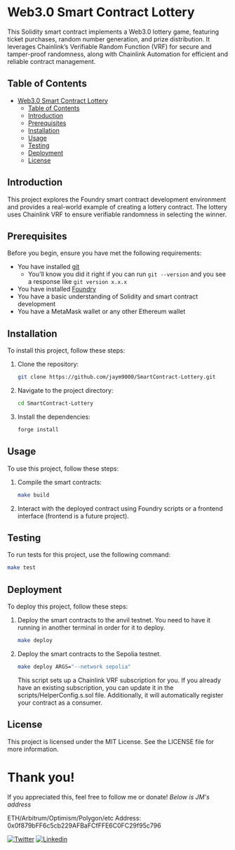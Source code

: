 # Web3.0 Smart Contract Lottery

This Solidity smart contract implements a Web3.0 lottery game, featuring ticket purchases, random number generation, and prize distribution. It leverages Chainlink’s Verifiable Random Function (VRF) for secure and tamper-proof randomness, along with Chainlink Automation for efficient and reliable contract management.

## Table of Contents

- [Web3.0 Smart Contract Lottery](#web30-smart-contract-lottery)
  - [Table of Contents](#table-of-contents)
  - [Introduction](#introduction)
  - [Prerequisites](#prerequisites)
  - [Installation](#installation)
  - [Usage](#usage)
  - [Testing](#testing)
  - [Deployment](#deployment)
  - [License](#license)

## Introduction

This project explores the Foundry smart contract development environment and provides a real-world example of creating a lottery contract. The lottery uses Chainlink VRF to ensure verifiable randomness in selecting the winner.

## Prerequisites

Before you begin, ensure you have met the following requirements:

- You have installed [git](https://git-scm.com/book/en/v2/Getting-Started-Installing-Git)
  - You'll know you did it right if you can run `git --version` and you see a response like `git version x.x.x`
- You have installed [Foundry](https://github.com/gakonst/foundry)
- You have a basic understanding of Solidity and smart contract development
- You have a MetaMask wallet or any other Ethereum wallet

## Installation

To install this project, follow these steps:

1. Clone the repository:
    ```sh
    git clone https://github.com/jaym9000/SmartContract-Lottery.git
    ```

2. Navigate to the project directory:
    ```sh
    cd SmartContract-Lottery
    ```

3. Install the dependencies:
    ```sh
    forge install
    ```

## Usage

To use this project, follow these steps:

1. Compile the smart contracts:
    ```sh
    make build
    ```

2. Interact with the deployed contract using Foundry scripts or a frontend interface (frontend is a future project).

## Testing

To run tests for this project, use the following command:

```sh
make test
```

## Deployment

To deploy this project, follow these steps:

1. Deploy the smart contracts to the anvil testnet. You need to have it running in another terminal in order for it to deploy.
    ```sh
    make deploy
    ```

2. Deploy the smart contracts to the Sepolia testnet.
    ```sh
    make deploy ARGS="--network sepolia"
    ```
    This script sets up a Chainlink VRF subscription for you. If you already have an existing subscription, you can update it in the scripts/HelperConfig.s.sol file. Additionally, it will automatically register your contract as a consumer.

## License

This project is licensed under the MIT License. See the LICENSE file for more information.

# Thank you!

If you appreciated this, feel free to follow me or donate! *Below is JM's address*

ETH/Arbitrum/Optimism/Polygon/etc Address: 0x0f879bFF6c5cb229AFBaFCfFFE6C0FC29f95c796

[![Twitter](https://img.shields.io/badge/Twitter-1DA1F2?style=for-the-badge&logo=twitter&logoColor=white)](https://x.com/JM_Mahoro)
[![Linkedin](https://img.shields.io/badge/LinkedIn-0077B5?style=for-the-badge&logo=linkedin&logoColor=white)](https://www.linkedin.com/in/jeanmarcc/)
